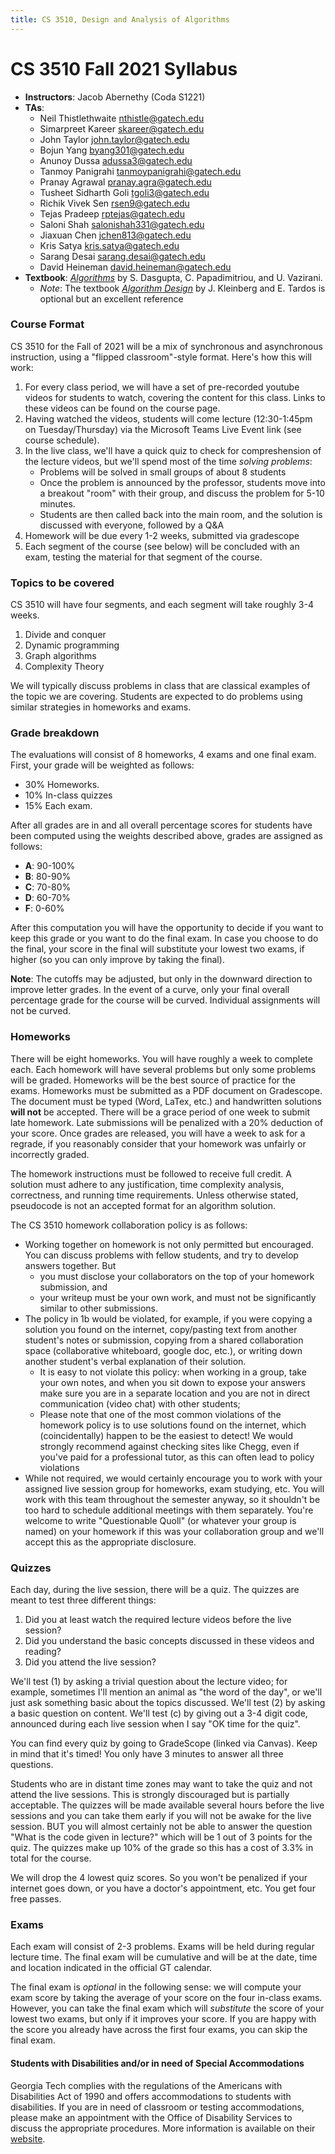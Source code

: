 ```yaml
---
title: CS 3510, Design and Analysis of Algorithms
---
```


# CS 3510 Fall 2021 Syllabus

- **Instructors**: Jacob Abernethy (Coda S1221) 
- **TAs**: 
    - Neil Thistlethwaite <nthistle@gatech.edu> 
    - Simarpreet Kareer <skareer@gatech.edu> 
    - John Taylor <john.taylor@gatech.edu> 
    - Bojun Yang <byang301@gatech.edu>
    - Anunoy Dussa <adussa3@gatech.edu>
    - Tanmoy Panigrahi    <tanmoypanigrahi@gatech.edu> 
    - Pranay Agrawal  <pranay.agra@gatech.edu> 
    - Tusheet Sidharth Goli   <tgoli3@gatech.edu> 
    - Richik Vivek Sen    <rsen9@gatech.edu> 
    - Tejas Pradeep   <rptejas@gatech.edu> 
    - Saloni Shah <salonishah331@gatech.edu> 
    - Jiaxuan Chen    <jchen813@gatech.edu> 
    - Kris Satya  <kris.satya@gatech.edu>
    - Sarang Desai <sarang.desai@gatech.edu>
    - David Heineman <david.heineman@gatech.edu> 
- **Textbook**: [*Algorithms*](https://www.amazon.com/Algorithms-Sanjoy-Dasgupta/dp/0073523402) by S. Dasgupta, C. Papadimitriou, and U. Vazirani.
  - *Note*: The textbook [*Algorithm Design*](https://www.amazon.com/Algorithm-Design-Jon-Kleinberg/dp/0321295358) by J. Kleinberg and E. Tardos is optional but an excellent reference

### Course Format

CS 3510 for the Fall of 2021 will be a mix of synchronous and asynchronous instruction, using a "flipped classroom"-style format. Here's how this will work:

1. For every class period, we will have a set of pre-recorded youtube videos for students to watch, covering the content for this class. Links to these videos can be found on the course page.
2. Having watched the videos, students will come lecture (12:30-1:45pm on Tuesday/Thursday) via the Microsoft Teams Live Event link (see course schedule).
3. In the live class, we'll have a quick quiz to check for compreshension of the lecture videos, but we'll spend most of the time *solving problems*:
    + Problems will be solved in small groups of about 8 students
    + Once the problem is announced by the professor, students move into a breakout "room" with their group, and discuss the problem for 5-10 minutes.
    + Students are then called back into the main room, and the solution is discussed with everyone, followed by a Q&A
4. Homework will be due every 1-2 weeks, submitted via gradescope
5. Each segment of the course (see below) will be concluded with an exam, testing the material for that segment of the course.


### Topics to be covered

CS 3510 will have four segments, and each segment will take roughly 3-4 weeks.

1. Divide and conquer 
1. Dynamic programming
1. Graph algorithms
1. Complexity Theory

We will typically discuss problems in class that are classical examples of the topic we are covering. Students are expected to do problems using similar strategies in homeworks and exams.

### Grade breakdown

The evaluations will consist of 8 homeworks, 4 exams and one final exam. First, your grade will be weighted as follows:
- 30% Homeworks. 
- 10% In-class quizzes
- 15% Each exam. 

After all grades are in and all overall percentage scores for students have been computed using the weights described above, grades
are assigned as follows:
- **A**: 90-100%
- **B**: 80-90%
- **C**: 70-80%
- **D**: 60-70%
- **F**: 0-60%

After this computation you will have the opportunity to decide if you want to keep this grade or you want to do the final exam. In case you choose to do the final, your score in the final will substitute your lowest two exams, if higher (so you can only improve by taking the final).

**Note**: The cutoffs may be adjusted, but only in the downward direction to improve letter grades.  In the event of a curve,
only your final overall percentage grade for the course will be curved. Individual assignments will not be curved.

### Homeworks

There will be eight homeworks. You will have roughly a week to complete each. Each homework will have several problems but only some problems will be graded. Homeworks will be the best source of practice for the exams. Homeworks must be submitted as a PDF document on Gradescope. The document must be typed (Word, LaTex, etc.) and handwritten solutions **will not** be accepted. There will be a grace period of one week to submit late homework. Late submissions will be penalized with a 20% deduction of your score. Once grades are released, you will have a week to ask for a regrade, if you reasonably consider that your homework was unfairly or incorrectly graded.
 
The homework instructions must be followed to receive full credit. A solution must adhere to any justification, time complexity analysis, correctness, and running time requirements. Unless otherwise stated, pseudocode is not an accepted format for an algorithm solution.

The CS 3510 homework collaboration policy is as follows:

+ Working together on homework is not only permitted but encouraged. You can discuss problems with fellow students, and try to develop answers together. But
    + you must disclose your collaborators on the top of your homework submission, and
    + your writeup must be your own work, and must not be significantly similar to other submissions.
+ The policy in 1b would be violated, for example, if you were copying a solution you found on the internet, copy/pasting text from another student's notes or submission, copying from a shared collaboration space (collaborative whiteboard, google doc, etc.), or writing down another student's verbal explanation of their solution.
    + It is easy to not violate this policy: when working in a group, take your own notes, and when you sit down to expose your answers make sure you are in a separate location and you are not in direct communication (video chat) with other students;
    + Please note that one of the most common violations of the homework policy is to use solutions found on the internet, which (coincidentally) happen to be the easiest to detect! We would strongly recommend against checking sites like Chegg, even if you've paid for a professional tutor, as this can often lead to policy violations
+ While not required, we would certainly encourage you to work with your assigned live session group for homeworks, exam studying, etc. You will work with this team throughout the semester anyway, so it shouldn't be too hard to schedule additional meetings with them separately. You're welcome to write "Questionable Quoll" (or whatever your group is named) on your homework if this was your collaboration group and we'll accept this as the appropriate disclosure.

### Quizzes

Each day, during the live session, there will be a quiz. The quizzes are meant to test three different things:

1. Did you at least watch the required lecture videos before the live session? 
1. Did you understand the basic concepts discussed in these videos and reading?
1. Did you attend the live session?


We'll test (1) by asking a trivial question about the lecture video; for example, sometimes I'll mention an animal as "the word of the day", or we'll just ask something basic about the topics discussed. We'll test (2) by asking a basic question on content. We'll test (c) by giving out a 3-4 digit code, announced during each live session when I say "OK time for the quiz".

You can find every quiz by going to GradeScope (linked via Canvas). Keep in mind that it's timed! You only have 3 minutes to answer all three questions. 

Students who are in distant time zones may want to take the quiz and not attend the live sessions. This is strongly discouraged but is partially acceptable. The quizzes will be made available several hours before the live sessions and you can take them early if you will not be awake for the live session. BUT you will almost certainly not be able to answer the question "What is the code given in lecture?" which will be 1 out of 3 points for the quiz. The quizzes make up 10% of the grade so this has a cost of 3.3% in total for the course.

We will drop the 4 lowest quiz scores. So you won't be penalized if your internet goes down, or you have a doctor's appointment, etc. You get four free passes.



### Exams

Each exam will consist of 2-3 problems. Exams will be held during regular lecture time. The final exam will be cumulative and will be at the date, time and location indicated in the official GT calendar.

The final exam is *optional* in the following sense: we will compute your exam score by taking the average of your score on the four in-class exams. However, you can take the final exam which will *substitute* the score of your lowest two exams, but only if it improves your score. If you are happy with the score you already have across the first four exams, you can skip the final exam.

#### Students with Disabilities and/or in need of Special Accommodations

Georgia Tech complies with the regulations of the Americans with Disabilities Act of 1990 and offers accommodations to students with disabilities. If you are in need of classroom or testing accommodations, please make an appointment with the Office of Disability Services to discuss the appropriate procedures. More information is available on their [website](http://disabilityservices.gatech.edu/).
